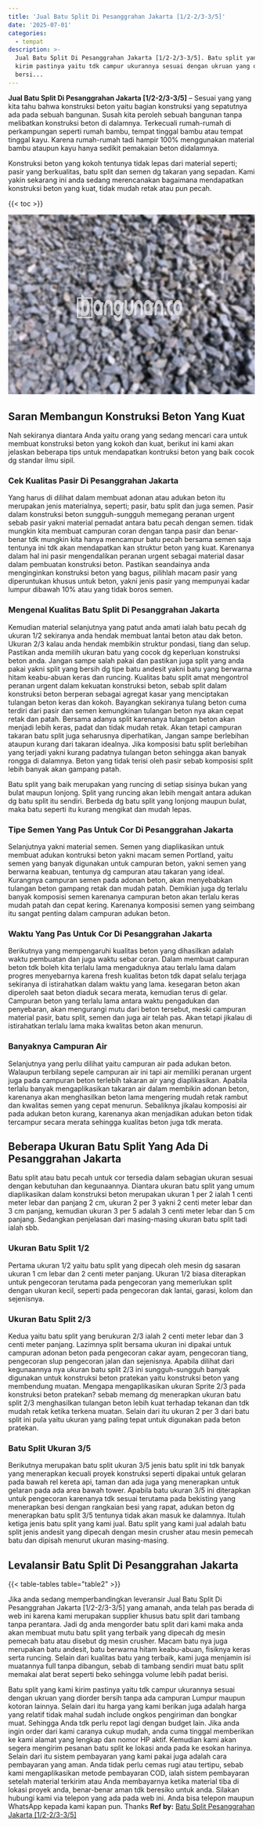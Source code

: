 ```yaml
---
title: 'Jual Batu Split Di Pesanggrahan Jakarta [1/2-2/3-3/5]'
date: '2025-07-01'
categories:
  - tempat
description: >-
  Jual Batu Split Di Pesanggrahan Jakarta [1/2-2/3-3/5]. Batu split yang kami
  kirim pastinya yaitu tdk campur ukurannya sesuai dengan ukruan yang diorder
  bersi...
---
```


**Jual Batu Split Di Pesanggrahan Jakarta \[1/2-2/3-3/5\]** – Sesuai yang yang kita tahu bahwa konstruksi beton yaitu bagian konstruksi yang sepatutnya ada pada sebuah bangunan. Susah kita peroleh sebuah bangunan tanpa melibatkan konstruksi beton di dalamnya. Terkecuali rumah-rumah di perkampungan seperti rumah bambu, tempat tinggal bambu atau tempat tinggal kayu. Karena rumah-rumah tadi hampir 100% menggunakan material bambu ataupun kayu hanya sedikit pemakaian beton didalamnya.

Konstruksi beton yang kokoh tentunya tidak lepas dari material seperti; pasir yang berkualitas, batu split dan semen dg takaran yang sepadan. Kami yakin sekarang ini anda sedang merencanakan bagaimana mendapatkan konstruksi beton yang kuat, tidak mudah retak atau pun pecah.

{{< toc >}}

![Jual Batu Split Di Pesanggrahan Jakarta [1/2-2/3-3/5]](/images/jual-batu-split-05.png)

## Saran Membangun Konstruksi Beton Yang Kuat

Nah sekiranya diantara Anda yaitu orang yang sedang mencari cara untuk membuat konstruksi beton yang kokoh dan kuat, berikut ini kami akan jelaskan beberapa tips untuk mendapatkan kontruksi beton yang baik cocok dg standar ilmu sipil.

### Cek Kualitas Pasir Di Pesanggrahan Jakarta

Yang harus di dilihat dalam membuat adonan atau adukan beton itu merupakan jenis materialnya, seperti; pasir, batu split dan juga semen. Pasir dalam konstruksi beton sungguh-sungguh memegang peranan urgent sebab pasir yakni material pemadat antara batu pecah dengan semen. tidak mungkin kita membuat campuran coran dengan tanpa pasir dan benar-benar tdk mungkin kita hanya mencampur batu pecah bersama semen saja tentunya ini tdk akan mendapatkan kan struktur beton yang kuat. Karenanya dalam hal ini pasir mengendalikan peranan urgent sebagai material dasar dalam pembuatan konstruksi beton. Pastikan seandainya anda menginginkan konstruksi beton yang bagus, pilihlah macam pasir yang diperuntukan khusus untuk beton, yakni jenis pasir yang mempunyai kadar lumpur dibawah 10% atau yang tidak boros semen.

### Mengenal Kualitas Batu Split Di Pesanggrahan Jakarta

Kemudian material selanjutnya yang patut anda amati ialah batu pecah dg ukuran 1/2 sekiranya anda hendak membuat lantai beton atau dak beton. Ukuran 2/3 kalau anda hendak membikin struktur pondasi, tiang dan selup. Pastikan anda memilih ukuran batu yang cocok dg keperluan konstruksi beton anda. Jangan sampe salah pakai dan pastikan juga split yang anda pakai yakni split yang bersih dg tipe batu andesit yakni batu yang berwarna hitam keabu-abuan keras dan runcing. Kualitas batu split amat mengontrol peranan urgent dalam kekuatan konstruksi beton, sebab split dalam konstruksi beton berperan sebagai agregat kasar yang menciptakan tulangan beton keras dan kokoh. Bayangkan sekiranya tulang beton cuma terdiri dari pasir dan semen kemungkinan tulangan beton nya akan cepat retak dan patah. Bersama adanya split karenanya tulangan beton akan menjadi lebih keras, padat dan tidak mudah retak. Akan tetapi campuran takaran batu split juga seharusnya diperhatikan, Jangan sampe berlebihan ataupun kurang dari takaran idealnya. Jika komposisi batu split berlebihan yang terjadi yakni kurang padatnya tulangan beton sehingga akan banyak rongga di dalamnya. Beton yang tidak terisi oleh pasir sebab komposisi split lebih banyak akan gampang patah.

Batu split yang baik merupakan yang runcing di setiap sisinya bukan yang bulat maupun lonjong. Split yang runcing akan lebih mengait antara adukan dg batu split itu sendiri. Berbeda dg batu split yang lonjong maupun bulat, maka batu seperti itu kurang mengikat dan mudah lepas.

### Tipe Semen Yang Pas Untuk Cor Di Pesanggrahan Jakarta

Selanjutnya yakni material semen. Semen yang diaplikasikan untuk membuat adukan kontruksi beton yakni macam semen Portland, yaitu semen yang banyak digunakan untuk campuran beton, yakni semen yang berwarna keabuan, tentunya dg campuran atau takaran yang ideal. Kurangnya campuran semen pada adonan beton, akan menyebabkan tulangan beton gampang retak dan mudah patah. Demikian juga dg terlalu banyak komposisi semen karenanya campuran beton akan terlalu keras mudah patah dan cepat kering. Karenanya komposisi semen yang seimbang itu sangat penting dalam campuran adukan beton.

### Waktu Yang Pas Untuk Cor Di Pesanggrahan Jakarta

Berikutnya yang mempengaruhi kualitas beton yang dihasilkan adalah waktu pembuatan dan juga waktu sebar coran. Dalam membuat campuran beton tdk boleh kita terlalu lama mengaduknya atau terlalu lama dalam progres menyebarnya karena fresh kualitas beton tdk dapat selalu terjaga sekiranya di istirahatkan dalam waktu yang lama. kesegaran beton akan diperoleh saat beton diaduk secara merata, kemudian terus di gelar. Campuran beton yang terlalu lama antara waktu pengadukan dan penyebaran, akan mengurangi mutu dari beton tersebut, meski campuran material pasir, batu split, semen dan juga air telah pas. Akan tetapi jikalau di istirahatkan terlalu lama maka kwalitas beton akan menurun.

### Banyaknya Campuran Air

Selanjutnya yang perlu dilihat yaitu campuran air pada adukan beton. Walaupun terbilang sepele campuran air ini tapi air memiliki peranan urgent juga pada campuran beton terlebih takaran air yang diaplikasikan. Apabila terlalu banyak mengaplikasikan takaran air dalam membikin adonan beton, karenanya akan menghasilkan beton lama mengering mudah retak rambut dan kwalitas semen yang cepat menurun. Sebaliknya jikalau komposisi air pada adukan beton kurang, karenanya akan menjadikan adukan beton tidak tercampur secara merata sehingga kualitas beton juga tdk merata.

## Beberapa Ukuran Batu Split Yang Ada Di Pesanggrahan Jakarta

Batu split atau batu pecah untuk cor tersedia dalam sebagian ukuran sesuai dengan kebutuhan dan kegunaannya. Diantara ukuran batu split yang umum diaplikasikan dalam konstruksi beton merupakan ukuran 1 per 2 ialah 1 centi meter lebar dan panjang 2 cm, ukuran 2 per 3 yakni 2 centi meter lebar dan 3 cm panjang, kemudian ukuran 3 per 5 adalah 3 centi meter lebar dan 5 cm panjang. Sedangkan penjelasan dari masing-masing ukuran batu split tadi ialah sbb.

### Ukuran Batu Split 1/2

Pertama ukuran 1/2 yaitu batu split yang dipecah oleh mesin dg sasaran ukuran 1 cm lebar dan 2 centi meter panjang. Ukuran 1/2 biasa diterapkan untuk pengecoran terutama pada pengecoran yang memerlukan split dengan ukuran kecil, seperti pada pengecoran dak lantai, garasi, kolom dan sejenisnya.

### Ukuran Batu Split 2/3

Kedua yaitu batu split yang berukuran 2/3 ialah 2 centi meter lebar dan 3 centi meter panjang. Lazimnya split bersama ukuran ini dipakai untuk campuran adonan beton pada pengecoran cakar ayam, pengecoran tiang, pengecoran slup pengecoran jalan dan sejenisnya. Apabila dilihat dari kegunaannya nya ukuran batu split 2/3 ini sungguh-sungguh banyak digunakan untuk konstruksi beton pratekan yaitu konstruksi beton yang membendung muatan. Mengapa mengaplikasikan ukuran Sprite 2/3 pada konstruksi beton pratekan? sebab memang dg menerapkan ukuran batu split 2/3 menghasilkan tulangan beton lebih kuat terhadap tekanan dan tdk mudah retak ketika terkena muatan. Selain dari itu ukuran 2 per 3 dari batu split ini pula yaitu ukuran yang paling tepat untuk digunakan pada beton pratekan.

### Batu Split Ukuran 3/5

Berikutnya merupakan batu split ukuran 3/5 jenis batu split ini tdk banyak yang menerapkan kecuali proyek konstruksi seperti dipakai untuk gelaran pada bawah rel kereta api, taman dan ada juga yang menerapkan untuk gelaran pada ada area bawah tower. Apabila batu ukuran 3/5 ini diterapkan untuk pengecoran karenanya tdk sesuai terutama pada bekisting yang menerapkan besi dengan rangkaian besi yang rapat, adukan beton dg menerapkan batu split 3/5 tentunya tidak akan masuk ke dalamnya. Itulah ketiga jenis batu split yang kami jual. Batu split yang kami jual adalah batu split jenis andesit yang dipecah dengan mesin crusher atau mesin pemecah batu dan dipisah menurut ukuran masing-masing.

## Levalansir Batu Split Di Pesanggrahan Jakarta

{{< table-tables table="table2" >}}

Jika anda sedang memperbandingkan leveransir Jual Batu Split Di Pesanggrahan Jakarta \[1/2-2/3-3/5\] yang amanah, anda telah pas berada di web ini karena kami merupakan supplier khusus batu split dari tambang tanpa perantara. Jadi dg anda mengorder batu split dari kami maka anda akan membuat mutu batu split yang terbaik yang dipecah dg mesin pemecah batu atau disebut dg mesin crusher. Macam batu nya juga merupakan batu andesit, batu berwarna hitam keabu-abuan, fisiknya keras serta runcing. Selain dari kualitas batu yang terbaik, kami juga menjamin isi muatannya full tanpa dibangun, sebab di tambang sendiri muat batu split memakai alat berat seperti beko sehingga volume lebih padat berisi.

Batu split yang kami kirim pastinya yaitu tdk campur ukurannya sesuai dengan ukruan yang diorder bersih tanpa ada campuran Lumpur maupun kotoran lainnya. Selain dari itu harga yang kami berikan juga adalah harga yang relatif tidak mahal sudah include ongkos pengiriman dan bongkar muat. Sehingga Anda tdk perlu repot lagi dengan budget lain. Jika anda ingin order dari kami caranya cukup mudah, anda cuma tinggal memberikan ke kami alamat yang lengkap dan nomor HP aktif. Kemudian kami akan segera mengirim pesanan batu split ke lokasi anda pada ke esokan harinya. Selain dari itu sistem pembayaran yang kami pakai juga adalah cara pembayaran yang aman. Anda tidak perlu cemas rugi atau tertipu, sebab kami mengaplikasikan metode pembayaran COD, ialah sistem pembayaran setelah material terkirim atau Anda membayarnya ketika material tiba di lokasi proyek anda, benar-benar aman tdk beresiko untuk anda. Silakan hubungi kami via telepon yang ada pada web ini. Anda bisa telepon maupun WhatsApp kepada kami kapan pun. Thanks
**Ref by:** [Batu Split Pesanggrahan Jakarta [1/2-2/3-3/5]](https://id.wikipedia.org/wiki/Batu)
